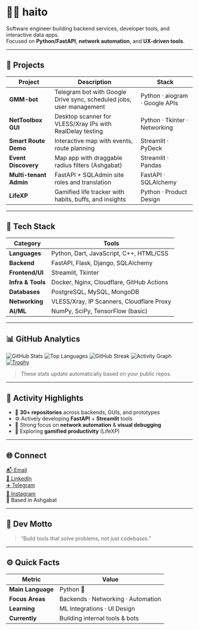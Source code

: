 # 👨‍💻 haito

Software engineer building backend services, developer tools, and interactive data apps.  
Focused on **Python/FastAPI**, **network automation**, and **UX-driven tools**.

---

## 🚀 Projects

| Project | Description | Stack |
|---------|--------------|--------|
| **GMM-bot** | Telegram bot with Google Drive sync, scheduled jobs, user management | Python · aiogram · Google APIs |
| **NetToolbox GUI** | Desktop scanner for VLESS/Xray IPs with RealDelay testing | Python · Tkinter · Networking |
| **Smart Route Demo** | Interactive map with events, route planning | Streamlit · PyDeck |
| **Event Discovery** | Map app with draggable radius filters (Ashgabat) | Streamlit · Pandas |
| **Multi-tenant Admin** | FastAPI + SQLAdmin site roles and translation | FastAPI · SQLAlchemy |
| **LifeXP** | Gamified life tracker with habits, buffs, and insights | Python · Product Design |

---

## 🧠 Tech Stack

| Category | Tools |
|----------|-------|
| **Languages** | Python, Dart, JavaScript, C++, HTML/CSS |
| **Backend** | FastAPI, Flask, Django, SQLAlchemy |
| **Frontend/UI** | Streamlit, Tkinter |
| **Infra & Tools** | Docker, Nginx, Cloudflare, GitHub Actions |
| **Databases** | PostgreSQL, MySQL, MongoDB |
| **Networking** | VLESS/Xray, IP Scanners, Cloudflare Proxy |
| **AI/ML** | NumPy, SciPy, TensorFlow (basic) |

---

## 📊 GitHub Analytics

![GitHub Stats](https://github-readme-stats.vercel.app/api?username=haitovs&show_icons=true&hide_border=true&bg_color=00000000)
![Top Languages](https://github-readme-stats.vercel.app/api/top-langs/?username=haitovs&layout=compact&hide_border=true&bg_color=00000000)
![GitHub Streak](https://streak-stats.demolab.com?user=haitovs&hide_border=true&background=FFFFFF00)
![Activity Graph](https://github-readme-activity-graph.vercel.app/graph?username=haitovs&hide_border=true&bg_color=00000000&area=true)
[![Trophy](https://github-profile-trophy.vercel.app/?username=haitovs&no-frame=true&no-bg=true&margin-w=6)](https://github.com/ryo-ma/github-profile-trophy)


> These stats update automatically based on your public repos.

---

## 🧩 Activity Highlights

- 🧰 **30+ repositories** across backends, GUIs, and prototypes  
- ⚙️ Actively developing **FastAPI** + **Streamlit** tools  
- 🧠 Strong focus on **network automation** & **visual debugging**
- 🧭 Exploring **gamified productivity** (LifeXP)

---

## 🌐 Connect

[📬 Email](mailto:spispokistm@gmail.com)  
[💼 LinkedIn](https://linkedin.com/in/yhlas-bayev-a49284269)  
[✈️ Telegram](https://t.me/yeaes)  
[📸 Instagram](https://instagram.com/haito____)  
📍 Based in Ashgabat

---

## 🧭 Dev Motto

> “Build tools that solve problems, not just codebases.”

---

## ⚙️ Quick Facts

| Metric | Value |
|--------|-------|
| **Main Language** | Python 🐍 |
| **Focus Areas** | Backends · Networking · Automation |
| **Learning** | ML Integrations · UI Design |
| **Currently** | Building internal tools & bots |
